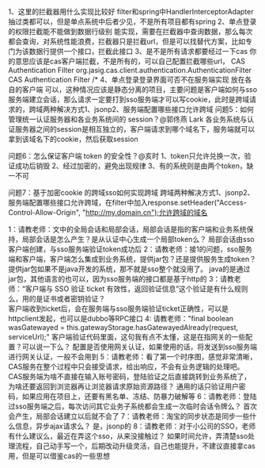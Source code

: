 1、这里的拦截器用什么实现比较好
filter和spring中HandlerInterceptorAdapter抽过类都可以，但是单点系统中后者少见，不是所有项目都有spring
2、单点登录的权限拦截能不能做到数据行级别
能实现，需要在拦截器中查询数据，那么每次都会查询，对系统性能浪费，拦截器只是拦截url，但是可以找替代方案，比如专门为该数据行提供一个接口，拦截此接口
3、是不是所有请求都要经过一下cas
你的意思应该是cas客户端拦截，不是所有的，可以自己配置拦截哪些url，<filter>
                                      <filter-name>CAS Authentication Filter</filter-name>
                                      <filter-class>org.jasig.cas.client.authentication.AuthenticationFilter</filter-class>
                                    </filter>
                                    <filter-mapping>
                                        <filter-name>CAS Authentication Filter</filter-name>
                                        <url-pattern>/*</url-pattern>
                                    </filter-mapping>
4、单点登录登录界面可否不在服务端实现 放在各自的客户端
可以，这种情况应该是静态分离的项目，主要问题是客户端如何与sso服务端建立会话，那么请求一定要打到sso服务端才可以写cookie，此时是跨域请求的，跨域两种解决方式1、jsonp2、服务端配置哪些接口允许跨域
问题5：如何管理统一认证服务器和各业务系统间的 session？@郭佟燕 Lark
各业务系统与认证服务器之间的session是相互独立的，客户端请求到哪个域名下，服务端就可以拿到该域名下的cookie，然后获取session

问题6：怎么保证客户端 token 的安全性？@亥时
1、token只允许兑换一次，验证成功后销毁
2、经过加密的，避免出现规律
3、有的系统则是由两个token，缺一不可


问题7：基于加密cookie 的跨域sso如何实现跨域
跨域两种解决方式1、jsonp2、服务端配置哪些接口允许跨域，在filter中加入response.setHeader("Access-Control-Allow-Origin", "http://my.domain.cn");允许跨域的域名


1：请教老师：文中的全局会话和局部会话，局部会话是指的客户端和业务系统保持，局部会话是怎么产生？是从认证中心生成一个局部token么？
局部会话由sso客户端创建，与sso服务端验证token成功后
2：请教老师：接1的问题，sso服务端和客户端，客户端怎么集成到业务系统，提供jar包？还是提供服务生成token？提供jar包如果不是java开发的系统，那不就是sso整个就没用了。
java的是通过jar包，其他语言的也可以，因为sso服务端的接口都是基于http的
3：请教老师：“客户端与 SSO 验证 ticket 有效性，返回验证信息”这个验证是有什么规则么，用的是证书或者密钥验证？<br>
客户端收到ticket后，会在服务端与sso服务端验证ticket正确性，可以是httpclient发起，也可以是dubbo等RPC接口
4: 请教老师："final boolean wasGatewayed = this.gatewayStorage.hasGatewayedAlready(request, serviceUrl);" 客户端验证代码里面，这句我有点不太懂，这是在指网关的一些配置？可以说一下么？
配置是否使用网关认证，如果使用的话，将发送到sso服务端进行网关认证，一般不会用到
5：请教老师：看了第一个时序图，感觉非常清晰，CAS服务在整个过程中只会接受请求，给出响应，不会有业务逻辑的处理吧。CAS服务端为啥不直接在输入账号密码，登陆验证之后直接跳转到业务系统了，为啥还要返回到浏览器再让浏览器请求原始资源路径？
通用的话只验证用户密码，如果应用在项目上，还要有黑名单、冻结、防暴力破解等
6：请教老师：登陆过sso服务端之后，每次访问其它业务子系统都会生成一次临时会话令牌么？
首次会产生，局部会话建立以后就不会了
7：请教老师：淘宝的同步状态是同步一些什么信息，异步ajax请求么？
是，jsonp的
8：请教老师：对于小公司的SSO，老师有什么建议么，最近在弄这个sso，从来没接触过？
如果时间允许，弄清楚sso处理流程，自己动手写一个，后期改动升级灵活，自己也能提升，不建议直接拿cas用，但是可以借鉴cas的一些思想